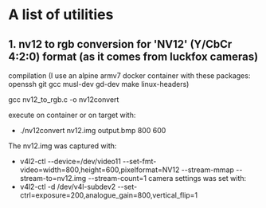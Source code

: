 # A list of utilities


## 1. nv12 to rgb conversion for 'NV12' (Y/CbCr 4:2:0) format (as it comes from luckfox cameras)

compilation (I use an alpine armv7 docker container with these packages: openssh git gcc musl-dev gd-dev make linux-headers)

gcc nv12_to_rgb.c -o nv12convert

execute on container or on target with:
- ./nv12convert  nv12.img output.bmp 800 600

The nv12.img was captured with:
- v4l2-ctl --device=/dev/video11  --set-fmt-video=width=800,height=600,pixelformat=NV12 --stream-mmap --stream-to=nv12.img --stream-count=1
camera settings was set with:
- v4l2-ctl -d /dev/v4l-subdev2 --set-ctrl=exposure=200,analogue_gain=800,vertical_flip=1

